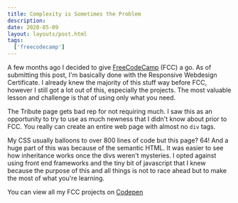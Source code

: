 ```yaml
---
title: Complexity is Sometimes the Problem
description: 
date: 2020-05-09
layout: layouts/post.html
tags:
  ['freecodecamp']
---
```


A few months ago I decided to give [FreeCodeCamp](https://www.freecodecamp.org/) (FCC) a go. As of submitting this post, I'm basically done with the Responsive Webdesign Certificate. I already knew the majority of this stuff way before FCC, however I still got a lot out of this, especially the projects. The most valuable lesson and challenge is that of using only what you need.

The Tribute page gets bad rep for not requiring much. I saw this as an opportunity to try to use as much newness that I didn't know about prior to FCC. You really can create an entire web page with almost no <code>div</code> tags. 

My CSS usually balloons to over 800 lines of code but this page? 64! And a huge part of this was because of the semantic HTML. It was easier to see how inheritance works once the divs weren't mysteries. I opted against using front end frameworks and the tiny bit of javascript that I knew because the purpose of this and all things is not to race ahead but to make the most of what you're learning. 

You can view all my FCC projects on [Codepen](https://codepen.io/smolcodes)

